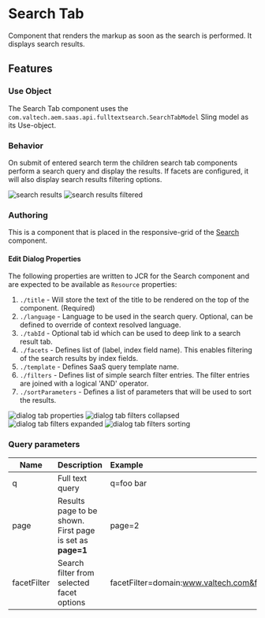 Search Tab
====
Component that renders the markup as soon as the search is performed. It displays search results.

## Features

### Use Object
The Search Tab component uses the `com.valtech.aem.saas.api.fulltextsearch.SearchTabModel` Sling model as its Use-object.

### Behavior
On submit of entered search term the children search tab components perform a search query and display the results. If
facets are configured, it will also display search results filtering options.

![search results](../../../../../../../../../images/searchresults.png)
![search results filtered](../../../../../../../../../images/searchpage-results_filtered.png)

### Authoring
This is a component that is placed in the responsive-grid of the [Search](../search/README.md) component.

#### Edit Dialog Properties
The following properties are written to JCR for the Search component and are expected to be available as `Resource` properties:

1. `./title` - Will store the text of the title to be rendered on the top of the component. (Required)
2. `./language` - Language to be used in the search query. Optional, can be defined to override of context resolved language.
3. `./tabId` - Optional tab id which can be used to deep link to a search result tab.
4. `./facets` - Defines list of (label, index field name). This enables filtering of the search results by index fields.
5. `./template` - Defines SaaS query template name.
6. `./filters` - Defines list of simple search filter entries. The filter entries are joined with a logical 'AND'
   operator.
7. `./sortParameters` - Defines a list of parameters that will be used to sort the results.

![dialog tab properties](../../../../../../../../../images/searchtab_dialog_properties.png)
![dialog tab filters collapsed](../../../../../../../../../images/searchtab_dialog_filters_collapsed.png)
![dialog tab filters expanded](../../../../../../../../../images/searchtab_dialog_filters_expanded.png)
![dialog tab filters sorting](../../../../../../../../../images/searchtab_dialog_sorting.png)

### Query parameters

| Name | Description | Example |
| --- | :--- | :--- |
| q | Full text query | q=foo bar |
| page | Results page to be shown. First page is set as **page=1** | page=2 |
| facetFilter | Search filter from selected facet options | facetFilter=domain:www.valtech.com&facetFilter=contentType:pdf,xml |
